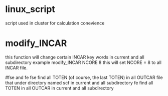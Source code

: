 # linux_script
script used in cluster for  calculation conevience

# modify_INCAR
this function will change certain INCAR key words in current and all subdirectory
example modify_INCAR NCORE 8
this will set NCORE = 8 to all INCAR file.

#fse and fe
fse find all TOTEN (of course, the last TOTEN) in all OUTCAR file that under directory named scf in current and all subdirectory
fe find all TOTEN in all OUTCAR in current and all subdirectory

